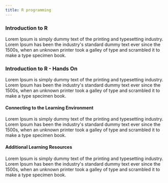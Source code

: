 ```yaml
---
title: R programming
---
```

### Introduction to R

<div class="container">
  <div class="row">
    <div class="col">
      <!-- Your content here -->
      Lorem Ipsum is simply dummy text of the printing and typesetting industry. Lorem Ipsum has been the industry's standard dummy text ever since the 1500s, when an unknown printer took a galley of type and scrambled it to make a type specimen book. 
      <!-- Your content here -->
    </div>
  </div>
</div>

<!-- Linux is an [operating system](https://en.wikipedia.org/wiki/Operating_system) widely used in scientific computing including bioinformatics.  -->

<!-- {%pdf "../uploads/IntroductionToLinux.pdf %} -->

### Introduction to R - Hands On

<div class="container">
  <div class="row">
    <div class="col">
      <!-- Your content here -->
      Lorem Ipsum is simply dummy text of the printing and typesetting industry. Lorem Ipsum has been the industry's standard dummy text ever since the 1500s, when an unknown printer took a galley of type and scrambled it to make a type specimen book. 
      <!-- Your content here -->
    </div>
  </div>
</div>

<!-- We will use the [Introducing the Shell](https://datacarpentry.org/shell-genomics/01-introduction.html) materials from the
Data Carpentry Genomics workshop as an introduction to the shell. These materials were produced by
[The Carpentries](https://carpentries.org/), an international capacity building network focused on foundational coding and
data science skills. -->

#### Connecting to the Learning Environment

<div class="container">
  <div class="row">
    <div class="col">
      <!-- Your content here -->
      Lorem Ipsum is simply dummy text of the printing and typesetting industry. Lorem Ipsum has been the industry's standard dummy text ever since the 1500s, when an unknown printer took a galley of type and scrambled it to make a type specimen book.
      <!-- Your content here -->
    </div>
  </div>
</div>

#### Additional Learning Resources


<div class="container">
  <div class="row">
    <div class="col">
      <!-- Your content here -->
      Lorem Ipsum is simply dummy text of the printing and typesetting industry. Lorem Ipsum has been the industry's standard dummy text ever since the 1500s, when an unknown printer took a galley of type and scrambled it to make a type specimen book.
      <!-- Your content here -->
    </div>
  </div>
</div>


